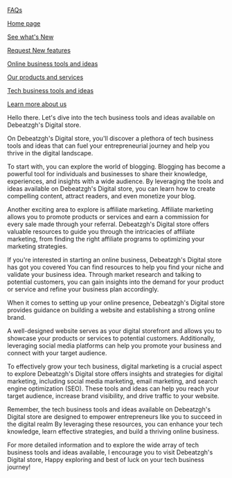 [FAQs](https://github.com/debeatzgh1/Digital-store-/issues/13)

[Home page](https://github.com/debeatzgh1/Digital-store-)

[See what's New](https://github.com/debeatzgh1/Digital-store-/discussions/18)

[Request New features](https://github.com/debeatzgh1/Digital-store-/discussions/11)

[Online business tools and ideas](https://github.com/Digital-creators-hub/Online-business-tools-and-ideas-for-startups-)

[Our products and services](https://github.com/debeatzgh1/our-products-and-services-)

[Tech business tools and ideas](https://github.com/debeatzgh1/Tech-tools-and-ideas-for-startups)

[Learn more about us](https://gist.github.com/debeatzgh1/98cf571e21881f4a39560503988861d3)


Hello there. Let's dive into the tech business tools and ideas available on Debeatzgh's Digital store. 

On Debeatzgh's Digital store, you'll discover a plethora of tech business tools and ideas that can fuel your entrepreneurial journey and help you thrive in the digital landscape.

To start with, you can explore the world of blogging. Blogging has become a powerful tool for individuals and businesses to share their knowledge, experiences, and insights with a wide audience. By leveraging the tools and ideas available on Debeatzgh's Digital store, you can learn how to create compelling content, attract readers, and even monetize your blog.

Another exciting area to explore is affiliate marketing. Affiliate marketing allows you to promote products or services and earn a commission for every sale made through your referral. Debeatzgh's Digital store offers valuable resources to guide you through the intricacies of affiliate marketing, from finding the right affiliate programs to optimizing your marketing strategies.

If you're interested in starting an online business, Debeatzgh's Digital store has got you covered You can find resources to help you find your niche and validate your business idea. Through market research and talking to potential customers, you can gain insights into the demand for your product or service and refine your business plan accordingly.

When it comes to setting up your online presence, Debeatzgh's Digital store provides guidance on building a website and establishing a strong online brand.

A well-designed website serves as your digital storefront and allows you to showcase your products or services to potential customers. Additionally, leveraging social media platforms can help you promote your business and connect with your target audience.

To effectively grow your tech business, digital marketing is a crucial aspect to explore Debeatzgh's Digital store offers insights and strategies for digital marketing, including social media marketing, email marketing, and search engine optimization (SEO). These tools and ideas can help you reach your target audience, increase brand visibility, and drive traffic to your website.

Remember, the tech business tools and ideas available on Debeatzgh's Digital store are designed to empower entrepreneurs like you to succeed in the digital realm By leveraging these resources, you can enhance your tech knowledge, learn effective strategies, and build a thriving online business.

For more detailed information and to explore the wide array of tech business tools and ideas available, I encourage you to visit Debeatzgh's Digital store, Happy exploring and best of luck on your tech business journey!

